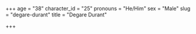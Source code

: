 +++
age = "38"
character_id = "25"
pronouns = "He/Him"
sex = "Male"
slug = "degare-durant"
title = "Degare Durant"

+++


